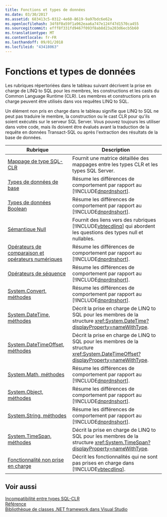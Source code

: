 ```yaml
---
title: Fonctions et types de données
ms.date: 03/30/2017
ms.assetid: 683413c5-0312-4e60-8619-9a97bdc6e62a
ms.openlocfilehash: 34f8f0a59f1a962eaa6a747e124f47d1570ca455
ms.sourcegitcommit: efff8f331fd9467f093f8ab8d23a203d6ecb5b60
ms.translationtype: MT
ms.contentlocale: fr-FR
ms.lasthandoff: 09/01/2018
ms.locfileid: "43418063"
---
```

# <a name="data-types-and-functions"></a>Fonctions et types de données
Les rubriques répertoriées dans le tableau suivant décrivent la prise en charge de LINQ to SQL pour les membres, les constructions et les casts du Common Language Runtime (CLR). Les membres et constructions pris en charge peuvent être utilisés dans vos requêtes LINQ to SQL.  
  
 Un élément non pris en charge dans le tableau signifie que LINQ to SQL ne peut pas traduire le membre, la construction ou le cast CLR pour qu'ils soient exécutés sur le serveur SQL Server. Vous pouvez toujours les utiliser dans votre code, mais ils doivent être évalués avant la traduction de la requête en données Transact-SQL ou après l'extraction des résultats de la base de données.  
  
|Rubrique|Description|  
|-----------|-----------------|  
|[Mappage de type SQL-CLR](../../../../../../docs/framework/data/adonet/sql/linq/sql-clr-type-mapping.md)|Fournit une matrice détaillée des mappages entre les types CLR et les types SQL Server.|  
|[Types de données de base](../../../../../../docs/framework/data/adonet/sql/linq/basic-data-types.md)|Résume les différences de comportement par rapport au [!INCLUDE[dnprdnshort](../../../../../../includes/dnprdnshort-md.md)].|  
|[Types de données Boolean](../../../../../../docs/framework/data/adonet/sql/linq/boolean-data-types.md)|Résume les différences de comportement par rapport au [!INCLUDE[dnprdnshort](../../../../../../includes/dnprdnshort-md.md)].|  
|[Sémantique Null](../../../../../../docs/framework/data/adonet/sql/linq/null-semantics.md)|Fournit des liens vers des rubriques [!INCLUDE[vbtecdlinq](../../../../../../includes/vbtecdlinq-md.md)] qui abordent les questions des types null et nullables.|  
|[Opérateurs de comparaison et opérateurs numériques](../../../../../../docs/framework/data/adonet/sql/linq/numeric-and-comparison-operators.md)|Résume les différences de comportement par rapport au [!INCLUDE[dnprdnshort](../../../../../../includes/dnprdnshort-md.md)].|  
|[Opérateurs de séquence](../../../../../../docs/framework/data/adonet/sql/linq/sequence-operators.md)|Résume les différences de comportement par rapport au [!INCLUDE[dnprdnshort](../../../../../../includes/dnprdnshort-md.md)].|  
|[System.Convert, méthodes](../../../../../../docs/framework/data/adonet/sql/linq/system-convert-methods.md)|Résume les différences de comportement par rapport au [!INCLUDE[dnprdnshort](../../../../../../includes/dnprdnshort-md.md)].|  
|[System.DateTime, méthodes](../../../../../../docs/framework/data/adonet/sql/linq/system-datetime-methods.md)|Décrit la prise en charge de LINQ to SQL pour les membres de la structure <xref:System.DateTime?displayProperty=nameWithType>.|  
|[System.DateTimeOffset, méthodes](../../../../../../docs/framework/data/adonet/sql/linq/system-datetimeoffset-methods.md)|Décrit la prise en charge de LINQ to SQL pour les membres de la structure <xref:System.DateTimeOffset?displayProperty=nameWithType>.|  
|[System.Math, méthodes](../../../../../../docs/framework/data/adonet/sql/linq/system-math-methods.md)|Résume les différences de comportement par rapport au [!INCLUDE[dnprdnshort](../../../../../../includes/dnprdnshort-md.md)].|  
|[System.Object, méthodes](../../../../../../docs/framework/data/adonet/sql/linq/system-object-methods.md)|Résume les différences de comportement par rapport au [!INCLUDE[dnprdnshort](../../../../../../includes/dnprdnshort-md.md)].|  
|[System.String, méthodes](../../../../../../docs/framework/data/adonet/sql/linq/system-string-methods.md)|Résume les différences de comportement par rapport au [!INCLUDE[dnprdnshort](../../../../../../includes/dnprdnshort-md.md)].|  
|[System.TimeSpan, méthodes](../../../../../../docs/framework/data/adonet/sql/linq/system-timespan-methods.md)|Décrit la prise en charge de LINQ to SQL pour les membres de la structure <xref:System.TimeSpan?displayProperty=nameWithType>.|  
|[Fonctionnalité non prise en charge](../../../../../../docs/framework/data/adonet/sql/linq/unsupported-functionality.md)|Décrit les fonctionnalités qui ne sont pas prises en charge dans [!INCLUDE[vbtecdlinq](../../../../../../includes/vbtecdlinq-md.md)].|  
  
## <a name="see-also"></a>Voir aussi  
 [Incompatibilité entre types SQL-CLR](../../../../../../docs/framework/data/adonet/sql/linq/sql-clr-type-mismatches.md)  
 [Référence](../../../../../../docs/framework/data/adonet/sql/linq/reference.md)  
 [Bibliothèque de classes .NET framework dans Visual Studio](https://msdn.microsoft.com/library/a03e374c-3d5c-4169-937b-49857ab273ae)
